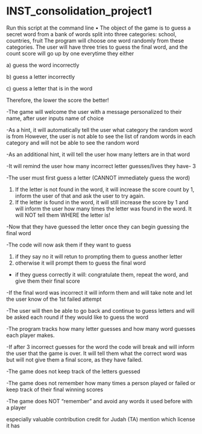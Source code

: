 # INST_consolidation_project1
Run this script at the command line 
•	The object of the game is to guess a secret word from a bank of words split into three categories: school, countries, fruit
The program will choose one word randomly from these categories. The user will have three tries to guess the final word, and the count score will go up by one everytime they either 

a) guess the word incorrectly

b) guess a letter incorrectly 

c) guess a letter that is in the word

Therefore, the lower the score the better!


-The game will welcome the user with a message personalized to their name, after user inputs name of choice

-As a hint, it will automatically tell the user what category the random word is from
   However, the user is not able to see the list of random words in each category and will not be able to see the random word
   
-As an additional hint, it will tell the user how many letters are in that word

-It will remind the user how many incorrect letter guesses/lives they have- 3

-The user must first guess a letter (CANNOT immediately guess the word)

   1. If the letter is not found in the word, it will increase the score count by 1, inform the user of that and ask the user to try again.
   2. If the letter is found in the word, it will still increase the score by 1 and will inform the user how many times the letter was found in the word. It will NOT tell them WHERE the letter is!


-Now that they have guessed the letter once they can begin guessing the final word 

-The code will now ask them if they want to guess

   1. if they say no it will retun to prompting them to guess another letter
   2. otherwise it will prompt them to guess the final word

- if they guess correctly it will: congratulate them, repeat the word, and give them their final score
  
-If the final word was incorrect it will inform them and will take note and let the user know of the 1st failed attempt

-The user will then be able to go back and continue to guess letters and will be asked each round if they would like to guess the word

-The program tracks how many letter guesses and how many word guesses each player makes.

-If after 3 incorrect guesses for the word the code will break and will inform the user that the game is over. It will tell them what the correct word was but will not give them a final score, as they have failed.

-The game does not keep track of the letters guessed

-The game does not remember how many times a person played or failed or keep track of their final winning scores

-The game does NOT “remember” and avoid any words it used before with a player

especially valuable contribution credit for Judah (TA)
mention which license it has 
